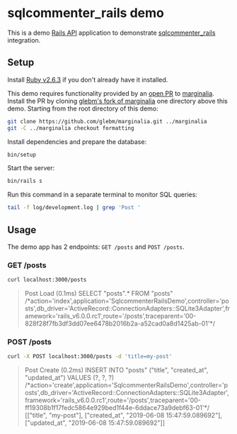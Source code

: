 # sqlcommenter_rails demo

This is a demo [Rails API] application to demonstrate [sqlcommenter_rails] integration.

[Rails API]: https://guides.rubyonrails.org/api_app.html
[sqlcommenter_rails]: https://github.com/open-telemetry/opentelemetry-sqlcommenter/ruby/sqlcommenter-ruby/sqlcommenter_rails

## Setup

Install [Ruby v2.6.3](https://www.ruby-lang.org/en/news/2019/04/17/ruby-2-6-3-released/) if you don't already have it installed.

This demo requires functionality provided by an [open PR](https://github.com/basecamp/marginalia/pull/89) to [marginalia](https://github.com/basecamp/marginalia). Install the PR by cloning [glebm's fork of marginalia](https://github.com/glebm/marginalia) one directory above this demo. Starting from the root directory of this demo:

```bash
git clone https://github.com/glebm/marginalia.git ../marginalia
git -C ../marginalia checkout formatting
```

Install dependencies and prepare the database:

```bash
bin/setup
```

Start the server:

```bash
bin/rails s
```

Run this command in a separate terminal to monitor SQL queries:

```bash
tail -f log/development.log | grep 'Post '
```

## Usage

The demo app has 2 endpoints: `GET /posts` and `POST /posts`.

### GET /posts

```bash
curl localhost:3000/posts
```

<blockquote>
Post Load (0.1ms)  SELECT "posts".* FROM "posts" /*action='index',application='SqlcommenterRailsDemo',controller='posts',db_driver='ActiveRecord::ConnectionAdapters::SQLite3Adapter',framework='rails_v6.0.0.rc1',route='/posts',traceparent='00-828f28f7fb3df3dd07ee6478b2016b2a-a52cad0a8d1425ab-01'*/
</blockquote>

### POST /posts

```bash
curl -X POST localhost:3000/posts -d 'title=my-post'
```

<blockquote>
Post Create (0.2ms)  INSERT INTO "posts" ("title", "created_at", "updated_at") VALUES (?, ?, ?) /*action='create',application='SqlcommenterRailsDemo',controller='posts',db_driver='ActiveRecord::ConnectionAdapters::SQLite3Adapter',framework='rails_v6.0.0.rc1',route='/posts',traceparent='00-ff19308b1f17fedc5864e929bed1f44e-6ddace73a9debf63-01'*/  [["title", "my-post"], ["created_at", "2019-06-08 15:47:59.089692"], ["updated_at", "2019-06-08 15:47:59.089692"]]
</blockquote>
